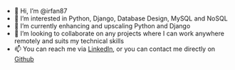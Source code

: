 - 👋 Hi, I’m @irfan87
- 👀 I’m interested in Python, Django, Database Design, MySQL and NoSQL
- 🌱 I’m currently enhancing and upscaling Python and Django 
- 💞️ I’m looking to collaborate on any projects where I can work anywhere remotely and suits my technical skills
- 📫 You can reach me via [LinkedIn](https://www.linkedin.com/in/ahmad-irfan-mohammad-shukri-b514bb47/), or you can contact me directly on [Github](https://github.com/irfan87)

<!---
irfan87/irfan87 is a ✨ special ✨ repository because its `README.md` (this file) appears on your GitHub profile.
You can click the Preview link to take a look at your changes.
--->
